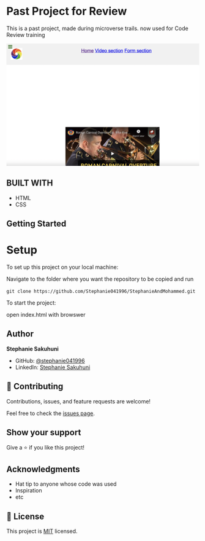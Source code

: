 # Past Project for Review
This is a past project, made during microverse trails. now used for Code Review training

![screenshot](./screenshot.png)

## BUILT WITH
- HTML
- CSS



## Getting Started

# Setup
To set up this project on your local machine:

Navigate to the folder where you want the repository to be copied and run 

`git clone https://github.com/Stephanie041996/StephanieAndMohammed.git`

To start the project: 

open index.html with browswer


## Author
**Stephanie Sakuhuni**

- GitHub: [@stephanie041996](https://github.com/Stephanie041996)
- LinkedIn: [Stephanie Sakuhuni](www.linkedin.com/in/stephanie-michelle-sakuhuni) 

## 🤝 Contributing

Contributions, issues, and feature requests are welcome!

Feel free to check the [issues page](../../issues/).

## Show your support

Give a ⭐️ if you like this project!

## Acknowledgments

- Hat tip to anyone whose code was used
- Inspiration
- etc

## 📝 License

This project is [MIT](./MIT.md) licensed.